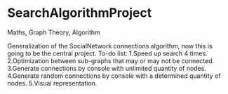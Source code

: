 # SearchAlgorithmProject
Maths, Graph Theory, Algorithm

Generalization of the SocialNetwork connections algorithm, now this is going to be the central project.
	To-do list:
			1.Speed up search 4 times.
			2.Optimization between sub-graphs that may or may not be connected.
			3.Generate connections by console with unlimited quantity of nodes.
			4.Generate random connections by console with a determined quantity of nodes.
			5.Visual representation.
